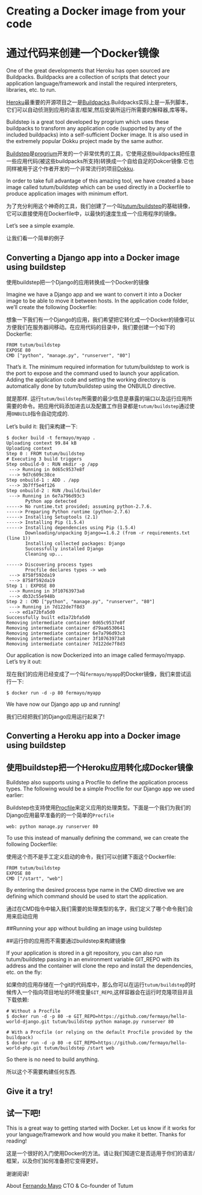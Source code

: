 # Creating a Docker image from your code
# 通过代码来创建一个Docker镜像

One of the great developments that Heroku has open sourced are Buildpacks. Buildpacks are a collection of scripts that detect your application language/framework and install the required interpreters, libraries, etc. to run.

[Heroku](https://www.heroku.com/)最重要的开源项目之一是[Buildpacks](https://devcenter.heroku.com/articles/buildpacks).Buildpacks实际上是一系列脚本，它们可以自动侦测到应用的语言/框架,然后安装所运行所需要的解释器,库等等。

Buildstep is a great tool developed by progrium which uses these buildpacks to transform any application code (supported by any of the included buildpacks) into a self-sufficient Docker image. It is also used in the extremely popular Dokku project made by the same author.

[Buildstep](https://github.com/progrium/buildstep)是[progrium](http://progrium.com/)开发的一个非常优秀的工具，它使用这些buildpacks把任意一些应用代码(被这些buildpacks所支持)转换成一个自给自足的Dokcer镜像.它也同样被用于这个作者开发的一个非常流行的项目[Dokku](https://github.com/progrium/dokku).

In order to take full advantage of this amazing tool, we have created a base image called tutum/buildstep which can be used directly in a Dockerfile to produce application images with minimum effort.

为了充分利用这个神奇的工具，我们创建了一个叫[tutum/buildstep](https://index.docker.io/u/tutum/buildstep/)的基础镜像，它可以直接使用在Dockerfile中，以最快的速度生成一个应用程序的镜像。

Let’s see a simple example.

让我们看一个简单的例子

## Converting a Django app into a Docker image using buildstep

使用buildstep把一个Django的应用转换成一个Docker的镜像

Imagine we have a Django app and we want to convert it into a Docker image to be able to move it between hosts. In the application code folder, we’ll create the following Dockerfile:

想象一下我们有一个Django的应用，我们希望把它转化成一个Docker的镜像可以方便我们在服务器间移动。在应用代码的目录中，我们要创建一个如下的Dockerfie:

```
FROM tutum/buildstep
EXPOSE 80
CMD ["python", "manage.py", "runserver", "80"]
```

That’s it. The minimum required information for tutum/buildstep to work is the port to expose and the command used to launch your application. Adding the application code and setting the working directory is automatically done by tutum/buildstep using the ONBUILD directive.

就是那样. 运行`tutum/buildstep`所需要的最少信息是暴露的端口以及运行应用所需要的命令。把应用代码添加进去以及配置工作目录都是`tutum/buildstep`通过使用`ONBUILD`指令自动完成的.

Let’s build it:
我们来构建一下:

```
$ docker build -t fermayo/myapp .
Uploading context 99.84 kB
Uploading context
Step 0 : FROM tutum/buildstep
# Executing 3 build triggers
Step onbuild-0 : RUN mkdir -p /app
 ---> Running in 0d65c9537e8f
 ---> 9d7c609c38ce
Step onbuild-1 : ADD . /app
 ---> 3b7ff5e4f126
Step onbuild-2 : RUN /build/builder
 ---> Running in 6e7a796d93c3
       Python app detected
-----> No runtime.txt provided; assuming python-2.7.6.
-----> Preparing Python runtime (python-2.7.6)
-----> Installing Setuptools (2.1)
-----> Installing Pip (1.5.4)
-----> Installing dependencies using Pip (1.5.4)
       Downloading/unpacking Django==1.6.2 (from -r requirements.txt (line 1))
       Installing collected packages: Django
       Successfully installed Django
       Cleaning up...

-----> Discovering process types
       Procfile declares types -> web
 ---> 8758f592da19
 ---> 8758f592da19
Step 1 : EXPOSE 80
 ---> Running in 3f10763973a8
 ---> db32c55e948b
Step 2 : CMD ["python", "manage.py", "runserver", "80"]
 ---> Running in 7d122de7f8d3
 ---> ed1a72bfa5d0
Successfully built ed1a72bfa5d0
Removing intermediate container 0d65c9537e8f
Removing intermediate container d79aa6530641
Removing intermediate container 6e7a796d93c3
Removing intermediate container 3f10763973a8
Removing intermediate container 7d122de7f8d3
```

Our application is now Dockerized into an image called fermayo/myapp. Let’s try it out:

现在我们的应用已经变成了一个叫`fermayo/myapp`的Docker镜像，我们来尝试运行一下:

```
$ docker run -d -p 80 fermayo/myapp
```

We have now our Django app up and running!

我们已经把我们的Django应用运行起来了!

## Converting a Heroku app into a Docker image using buildstep
## 使用buildstep把一个Heroku应用转化成Docker镜像

Buildstep also supports using a Procfile to define the application process types. The following would be a simple Procfile for our Django app we used earlier:

Buildstep也支持使用[Procfile](https://devcenter.heroku.com/articles/procfile)来定义应用的处理类型。下面是一个我们为我们的Django应用最早准备的的一个简单的`Procfile`

```
web: python manage.py runserver 80
```
To use this instead of manually defining the command, we can create the following Dockerfile:

使用这个而不是手工定义启动的命令，我们可以创建下面这个Dockerfile:

```
FROM tutum/buildstep
EXPOSE 80
CMD ["/start", "web"]
```

By entering the desired process type name in the CMD directive we are defining which command should be used to start the application.

通过在CMD指令中输入我们需要的处理类型的名字，我们定义了哪个命令我们会用来启动应用

##Running your app without building an image using buildstep

##运行你的应用而不需要通过buildstep来构建镜像

If your application is stored in a git repository, you can also run tutum/buildstep passing in an environment variable GIT_REPO with its address and the container will clone the repo and install the dependencies, etc. on the fly:

如果你的应用存储在一个git的代码库中，那么你可以在运行`tutum/buildstep`的时候传入一个指向项目地址的环境变量`GIT_REPO`,这样容器会在运行时克隆项目并且下载依赖:

```
# Without a Procfile
$ docker run -d -p 80 -e GIT_REPO=https://github.com/fermayo/hello-world-django.git tutum/buildstep python manage.py runserver 80
```

```
# With a Procfile (or relying on the default Procfile provided by the buildpack)
$ docker run -d -p 80 -e GIT_REPO=https://github.com/fermayo/hello-world-php.git tutum/buildstep /start web
```

So there is no need to build anything.

所以这个不需要构建任何东西.

## Give it a try!
## 试一下吧!

This is a great way to getting started with Docker. Let us know if it works for your language/framework and how would you make it better.
Thanks for reading!

这是一个很好的入门使用Docker的方法。请让我们知道它是否适用于你们的语言/框架，以及你们如何准备把它变得更好。

谢谢阅读!

About [Fernando Mayo](http://blog.tutum.co/author/fermayotutum/)
CTO & Co-founder of Tutum

